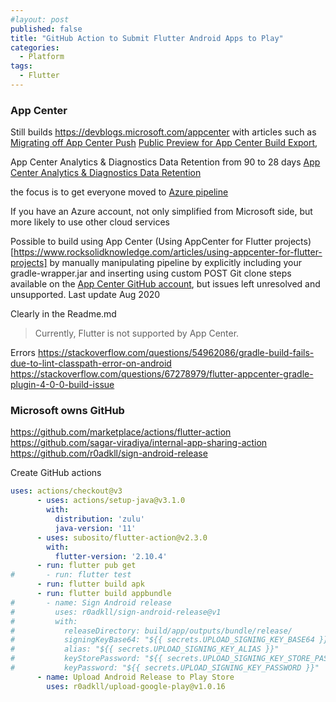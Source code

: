 ```yaml
---
#layout: post
published: false
title: "GitHub Action to Submit Flutter Android Apps to Play"
categories:
  - Platform
tags:
  - Flutter
---
```


### App Center

Still builds
https://devblogs.microsoft.com/appcenter
with articles such as [Migrating off App Center Push](https://devblogs.microsoft.com/appcenter/migrating-off-app-center-push/)
[Public Preview for App Center Build Export](https://devblogs.microsoft.com/appcenter/public-preview-for-app-center-build-export/), 

App Center Analytics & Diagnostics Data Retention from 90 to 28 days [App Center Analytics & Diagnostics Data Retention](https://devblogs.microsoft.com/appcenter/app-center-analytics-diagnostics-data-retention/)

the focus is to get everyone moved to [Azure pipeline](https://blogs.infosupport.com/flutter-app-center-with-azure-pipelines/)

If you have an Azure account, not only simplified from Microsoft side, but more likely to use other cloud services

Possible to build using App Center (Using AppCenter for Flutter projects)[https://www.rocksolidknowledge.com/articles/using-appcenter-for-flutter-projects] 
by manually manipulating pipeline by explicitly including your gradle-wrapper.jar and inserting using custom POST Git clone steps available on the [App Center GitHub account](https://github.com/microsoft/appcenter/tree/master/sample-build-scripts/flutter), but issues left unresolved and unsupported. Last update Aug 2020

Clearly in the Readme.md
> Currently, Flutter is not supported by App Center.

Errors https://stackoverflow.com/questions/54962086/gradle-build-fails-due-to-lint-classpath-error-on-android
https://stackoverflow.com/questions/67278979/flutter-appcenter-gradle-plugin-4-0-0-build-issue


### Microsoft owns GitHub

https://github.com/marketplace/actions/flutter-action
https://github.com/sagar-viradiya/internal-app-sharing-action
https://github.com/r0adkll/sign-android-release

Create GitHub actions

```yaml
uses: actions/checkout@v3
      - uses: actions/setup-java@v3.1.0
        with:
          distribution: 'zulu'
          java-version: '11'
      - uses: subosito/flutter-action@v2.3.0
        with:
          flutter-version: '2.10.4'
      - run: flutter pub get
#       - run: flutter test
      - run: flutter build apk
      - run: flutter build appbundle
#       - name: Sign Android release
#         uses: r0adkll/sign-android-release@v1
#         with:
#           releaseDirectory: build/app/outputs/bundle/release/
#           signingKeyBase64: "${{ secrets.UPLOAD_SIGNING_KEY_BASE64 }}"
#           alias: "${{ secrets.UPLOAD_SIGNING_KEY_ALIAS }}"
#           keyStorePassword: "${{ secrets.UPLOAD_SIGNING_KEY_STORE_PASSWORD }}"
#           keyPassword: "${{ secrets.UPLOAD_SIGNING_KEY_PASSWORD }}"
      - name: Upload Android Release to Play Store
        uses: r0adkll/upload-google-play@v1.0.16
```
